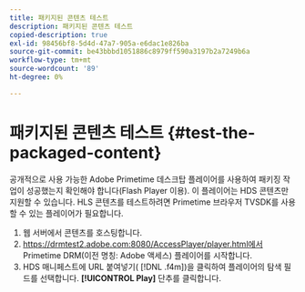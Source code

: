```yaml
---
title: 패키지된 콘텐츠 테스트
description: 패키지된 콘텐츠 테스트
copied-description: true
exl-id: 98456bf8-5d4d-47a7-905a-e6dac1e826ba
source-git-commit: be43bbbd1051886c8979ff590a3197b2a7249b6a
workflow-type: tm+mt
source-wordcount: '89'
ht-degree: 0%

---
```


# 패키지된 콘텐츠 테스트 {#test-the-packaged-content}

공개적으로 사용 가능한 Adobe Primetime 데스크탑 플레이어를 사용하여 패키징 작업이 성공했는지 확인해야 합니다(Flash Player 이용). 이 플레이어는 HDS 콘텐츠만 지원할 수 있습니다. HLS 콘텐츠를 테스트하려면 Primetime 브라우저 TVSDK를 사용할 수 있는 플레이어가 필요합니다.

1. 웹 서버에서 콘텐츠를 호스팅합니다.
1. https://drmtest2.adobe.com:8080/AccessPlayer/player.html에서 Primetime DRM(이전 명칭: Adobe 액세스) 플레이어를 시작합니다.
1. HDS 매니페스트에 URL 붙여넣기( [!DNL .f4m])을 클릭하여 플레이어의 탐색 필드를 선택합니다. **[!UICONTROL Play]** 단추를 클릭합니다.
